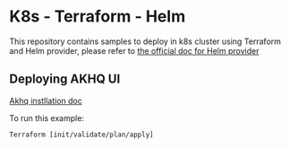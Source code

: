 # K8s - Terraform - Helm

This repository contains samples to deploy in k8s cluster using Terraform and Helm provider, please refer to [the official doc for Helm provider](https://registry.terraform.io/providers/hashicorp/helm/latest/docs)

## Deploying AKHQ UI 

[Akhq instllation doc](https://akhq.io/docs/installation.html#running-in-kubernetes-using-a-helm-chart)

To run this example:
```shell
Terraform [init/validate/plan/apply]
```
